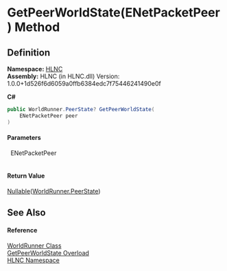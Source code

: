 # GetPeerWorldState(ENetPacketPeer) Method




## Definition
**Namespace:** <a href="N_HLNC">HLNC</a>  
**Assembly:** HLNC (in HLNC.dll) Version: 1.0.0+1d526f6d6059a0ffb6384edc7f75446241490e0f

**C#**
``` C#
public WorldRunner.PeerState? GetPeerWorldState(
	ENetPacketPeer peer
)
```



#### Parameters
<dl><dt>  ENetPacketPeer</dt><dd> </dd></dl>

#### Return Value
<a href="https://learn.microsoft.com/dotnet/api/system.nullable-1" target="_blank" rel="noopener noreferrer">Nullable</a>(<a href="T_HLNC_WorldRunner_PeerState">WorldRunner.PeerState</a>)

## See Also


#### Reference
<a href="T_HLNC_WorldRunner">WorldRunner Class</a>  
<a href="Overload_HLNC_WorldRunner_GetPeerWorldState">GetPeerWorldState Overload</a>  
<a href="N_HLNC">HLNC Namespace</a>  
